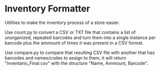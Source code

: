 # Inventory Formatter
Utilities to make the inventory process of a store easier.

Use count.py to convert a CSV or TXT file that contains a list of unorganized, repeated barcodes and turn them into a single instance per barcode plus the ammount of times it was present in a CSV format.

Use compare.py to compare that resulting CSV file with another that has barcodes and names/codes to assign to them, it will return "Inventario_Final.csv" with the structure "Name, Ammount, Barcode".
